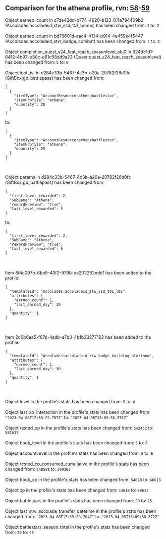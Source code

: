 ## Comparison for the athena profile, rvn: [58](https://github.com/PRO100KatYT/FortniteProfileRevisions/tree/main/profiles/athena/58%20athena.json)-[59](https://github.com/PRO100KatYT/FortniteProfileRevisions/tree/main/profiles/athena/59%20athena.json)

Object earned_count in c7de42dd-b774-4920-b123-811a794469b2 (Accolades:accoladeid_stw_ssd_t01_bonus) has been changed from: `1` to: `2`
<br><br>
Object earned_count in bd79601d-aac4-4134-b914-4e459e4f5447 (Accolades:accoladeid_stw_badge_combat) has been changed from: `1` to: `2`
<br><br>
Object completion_quest_s24_feat_reach_seasonlevel_obj0 in 624de1d1-8412-4b97-b30c-e81c98dd9a23 (Quest:quest_s24_feat_reach_seasonlevel) has been changed from: `5` to: `6`
<br><br>
Object lootList in d284c33b-5467-4c3b-a20a-20782f26d0fc (GiftBox:gb_battlepass) has been changed from:

```
[
  {
    "itemType": "AccountResource:athenabattlestar",
    "itemProfile": "athena",
    "quantity": 20
  }
]
```

to:

```
[
  {
    "itemType": "AccountResource:athenabattlestar",
    "itemProfile": "athena",
    "quantity": 25
  }
]
```

<br><br>
Object params in d284c33b-5467-4c3b-a20a-20782f26d0fc (GiftBox:gb_battlepass) has been changed from:

```
{
  "first_level_rewarded": 2,
  "SubGame": "Athena",
  "rewardPreview": "true",
  "last_level_rewarded": 5
}
```

to:

```
{
  "first_level_rewarded": 2,
  "SubGame": "Athena",
  "rewardPreview": "true",
  "last_level_rewarded": 6
}
```

<br><br>
Item 8f4c097b-6be9-40f2-979b-ce202252edd1 has been added to the profile:

```
{
  "templateId": "Accolades:accoladeid_stw_ssd_t01_l02",
  "attributes": {
    "earned_count": 1,
    "last_earned_day": 30
  },
  "quantity": 1
}
```

<br><br>
Item 2d0b6aa5-f07d-4adb-a7b3-4b1b33277192 has been added to the profile:

```
{
  "templateId": "Accolades:accoladeid_stw_badge_building_platinum",
  "attributes": {
    "earned_count": 1,
    "last_earned_day": 30
  },
  "quantity": 1
}
```

<br><br>
Object level in the profile's stats has been changed from: `5` to: `6`
<br><br>
Object last_xp_interaction in the profile's stats has been changed from: `"2023-04-08T17:53:29.707Z"` to: `"2023-04-08T18:09:38.376Z"`
<br><br>
Object rested_xp in the profile's stats has been changed from: `642432` to: `581637`
<br><br>
Object book_level in the profile's stats has been changed from: `5` to: `6`
<br><br>
Object accountLevel in the profile's stats has been changed from: `5` to: `6`
<br><br>
Object rested_xp_consumed_cumulative in the profile's stats has been changed from: `248568` to: `309363`
<br><br>
Object book_xp in the profile's stats has been changed from: `54618` to: `68613`
<br><br>
Object xp in the profile's stats has been changed from: `54618` to: `68613`
<br><br>
Object battlestars in the profile's stats has been changed from: `20` to: `25`
<br><br>
Object last_stw_accolade_transfer_datetime in the profile's stats has been changed from: `"2023-04-08T17:53:29.704Z"` to: `"2023-04-08T18:09:38.372Z"`
<br><br>
Object battlestars_season_total in the profile's stats has been changed from: `20` to: `25`
<br><br>
